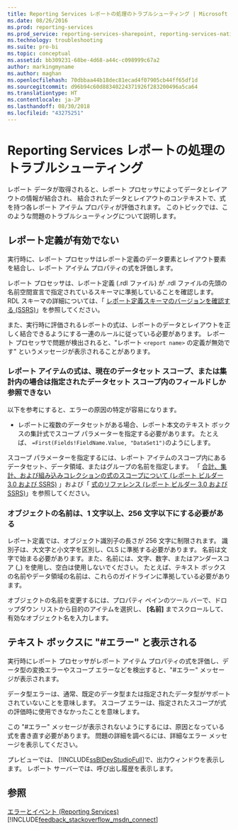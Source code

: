 ```yaml
---
title: Reporting Services レポートの処理のトラブルシューティング | Microsoft Docs
ms.date: 08/26/2016
ms.prod: reporting-services
ms.prod_service: reporting-services-sharepoint, reporting-services-native
ms.technology: troubleshooting
ms.suite: pro-bi
ms.topic: conceptual
ms.assetid: bb309231-68be-4d68-a44c-c098999c67a2
author: markingmyname
ms.author: maghan
ms.openlocfilehash: 70dbbaa44b18dec81ecad4f07905cb44ff65df1d
ms.sourcegitcommit: d96b94c60d88340224371926f283200496a5ca64
ms.translationtype: HT
ms.contentlocale: ja-JP
ms.lasthandoff: 08/30/2018
ms.locfileid: "43275251"
---
```

# <a name="troubleshoot-processing-of-reporting-services-reports"></a>Reporting Services レポートの処理のトラブルシューティング
レポート データが取得されると、レポート プロセッサによってデータとレイアウトの情報が結合され、 結合されたデータとレイアウトのコンテキストで、式を持つ各レポート アイテム プロパティが評価されます。 このトピックでは、このような問題のトラブルシューティングについて説明します。   
  
## <a name="my-report-definition-is-not-valid"></a>レポート定義が有効でない  
実行時に、レポート プロセッサはレポート定義のデータ要素とレイアウト要素を結合し、レポート アイテム プロパティの式を評価します。   
  
レポート プロセッサは、レポート定義 (.rdl ファイル) が .rdl ファイルの先頭の名前空間宣言で指定されているスキーマに準拠していることを確認します。 RDL スキーマの詳細については、「 [レポート定義スキーマのバージョンを確認する (SSRS)](../../reporting-services/reports/find-the-report-definition-schema-version-ssrs.md)」を参照してください。  
  
また、実行時に評価されるレポートの式は、レポートのデータとレイアウトを正しく結合できるようにする一連のルールに従っている必要があります。 レポート プロセッサで問題が検出されると、"レポート `<report name>` の定義が無効です" というメッセージが表示されることがあります。  
  
### <a name="report-item-expressions-can-only-refer-to-fields-within-the-current-dataset-scope-or-if-inside-an-aggregate-the-specified-dataset-scope"></a>レポート アイテムの式は、現在のデータセット スコープ、または集計内の場合は指定されたデータセット スコープ内のフィールドしか参照できない  
  
以下を参考にすると、エラーの原因の特定が容易になります。  
* レポートに複数のデータセットがある場合、レポート本文のテキスト ボックスの集計式でスコープ パラメーターを指定する必要があります。 たとえば、 `=First(Fields!FieldName.Value, "DataSet1")`のようにします。  
  
スコープ パラメーターを指定するには、レポート アイテムのスコープ内にあるデータセット、データ領域、またはグループの名前を指定します。 「 [合計、集計、および組み込みコレクションの式のスコープについて (レポート ビルダー 3.0 および SSRS)](../../reporting-services/report-design/expression-scope-for-totals-aggregates-and-built-in-collections.md) 」および「 [式のリファレンス (レポート ビルダー 3.0 および SSRS)](../../reporting-services/report-design/expression-reference-report-builder-and-ssrs.md)」を参照してください。  
  
### <a name="names-of-objects-must-be-greater-than-0-and-less-than-or-equal-to-256-characters"></a>オブジェクトの名前は、1 文字以上、256 文字以下にする必要がある  
レポート定義では、オブジェクト識別子の長さが 256 文字に制限されます。 識別子は、大文字と小文字を区別し、CLS に準拠する必要があります。 名前は文字で始まる必要があります。また、名前には、文字、数字、またはアンダースコア (_) を使用し、空白は使用しないでください。 たとえば、テキスト ボックスの名前やデータ領域の名前は、これらのガイドラインに準拠している必要があります。   
  
オブジェクトの名前を変更するには、プロパティ ペインのツール バーで、ドロップダウン リストから目的のアイテムを選択し、 **[名前]** までスクロールして、有効なオブジェクト名を入力します。   
  
## <a name="a-text-box-displays-error-how-do-i-fix-it"></a>テキスト ボックスに "#エラー" と表示される  
実行時にレポート プロセッサがレポート アイテム プロパティの式を評価し、データ型の変換エラーやスコープ エラーなどを検出すると、"#エラー" メッセージが表示されます。   
  
データ型エラーは、通常、既定のデータ型または指定されたデータ型がサポートされていないことを意味します。 スコープ エラーは、指定されたスコープが式の評価時に使用できなかったことを意味します。   
  
この "#エラー" メッセージが表示されないようにするには、原因となっている式を書き直す必要があります。 問題の詳細を調べるには、詳細なエラー メッセージを表示してください。   
  
プレビューでは、 [!INCLUDE[ssBIDevStudioFull](../../includes/ssbidevstudiofull.md)]で、出力ウィンドウを表示します。 レポート サーバーでは、呼び出し履歴を表示します。 
  
  
## <a name="see-also"></a>参照  
[エラーとイベント (Reporting Services)](../../reporting-services/troubleshooting/errors-and-events-reference-reporting-services.md)  
[!INCLUDE[feedback_stackoverflow_msdn_connect](../../includes/feedback-stackoverflow-msdn-connect-md.md)]

